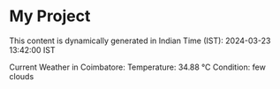 # My Project

This content is dynamically generated in Indian Time (IST): 2024-03-23 13:42:00 IST


Current Weather in Coimbatore:
Temperature: 34.88 °C
Condition: few clouds
